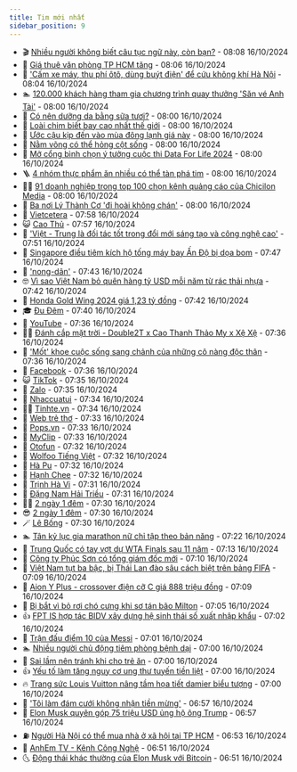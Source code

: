 ```yaml
---
title: Tim mới nhất
sidebar_position: 9
---
```


<!-- vnexpress-tin-moi-nhat:START -->
- 🎬 [Nhiều người không biết câu tục ngữ này, còn bạn?](https://vnexpress.net/nhieu-nguoi-khong-biet-cau-tuc-ngu-nay-con-ban-4804752.html) - 08:08 16/10/2024
- 🐎 [Giá thuê văn phòng TP HCM tăng](https://vnexpress.net/gia-thue-van-phong-tp-hcm-tang-4804834.html) - 08:06 16/10/2024
- 🦍 [&#39;Cấm xe máy, thu phí ôtô, dùng buýt điện&#39; để cứu không khí Hà Nội](https://vnexpress.net/cam-xe-may-thu-phi-oto-dung-buyt-dien-de-cuu-khong-khi-ha-noi-4804680.html) - 08:04 16/10/2024
- 🏊 [120.000 khách hàng tham gia chương trình quay thưởng &#39;Săn vé Anh Tài&#39;](https://vnexpress.net/120-000-khach-hang-tham-gia-chuong-trinh-quay-thuong-san-ve-anh-tai-4804715.html) - 08:00 16/10/2024
- 🎊 [Có nên dưỡng da bằng sữa tươi?](https://vnexpress.net/co-nen-duong-da-bang-sua-tuoi-4799355.html) - 08:00 16/10/2024
- 🎃 [Loài chim biết bay cao nhất thế giới](https://vnexpress.net/loai-chim-biet-bay-cao-nhat-the-gioi-4804767.html) - 08:00 16/10/2024
- 🧰 [Ước cậu kịp đến vào mùa đông lạnh giá này](https://vnexpress.net/uoc-cau-kip-den-vao-mua-dong-lanh-gia-nay-4804731.html) - 08:00 16/10/2024
- 🔭 [Nằm võng có thể hỏng cột sống](https://vnexpress.net/nam-vong-co-the-hong-cot-song-4804824.html) - 08:00 16/10/2024
- 🫶 [Mở cổng bình chọn ý tưởng cuộc thi Data For Life 2024](https://vnexpress.net/mo-cong-binh-chon-y-tuong-cuoc-thi-data-for-life-2024-4804775.html) - 08:00 16/10/2024
- 🪜 [4 nhóm thực phẩm ăn nhiều có thể tàn phá tim](https://vnexpress.net/4-nhom-thuc-pham-an-nhieu-co-the-tan-pha-tim-4804707.html) - 08:00 16/10/2024
- 👨‍🏫 [91 doanh nghiệp trong top 100 chọn kênh quảng cáo của Chicilon Media](https://vnexpress.net/91-doanh-nghiep-trong-top-100-chon-kenh-quang-cao-cua-chicilon-media-4804507.html) - 08:00 16/10/2024
- 🎊 [Ba nơi Lý Thành Cơ &#39;đi hoài không chán&#39;](https://vnexpress.net/ba-noi-ly-thanh-co-di-hoai-khong-chan-4804281.html) - 08:00 16/10/2024
- 🎊 [Vietcetera](https://vnexpress.net/vietcetera-4803450.html) - 07:58 16/10/2024
- 😺 [Cao Thủ](https://vnexpress.net/cao-thu-4803451.html) - 07:57 16/10/2024
- 🐘 [&#39;Việt - Trung là đối tác tốt trong đổi mới sáng tạo và công nghệ cao&#39;](https://vnexpress.net/viet-trung-la-doi-tac-tot-trong-doi-moi-sang-tao-va-cong-nghe-cao-4804121.html) - 07:51 16/10/2024
- 🌁 [Singapore điều tiêm kích hộ tống máy bay Ấn Độ bị dọa bom](https://vnexpress.net/singapore-dieu-tiem-kich-ho-tong-may-bay-an-do-bi-doa-bom-4804840.html) - 07:47 16/10/2024
- 🐲 [&#39;nong-dân&#39;](https://vnexpress.net/nong-dan-4803447.html) - 07:43 16/10/2024
- 🤓 [Vì sao Việt Nam bỏ quên hàng tỷ USD mỗi năm từ rác thải nhựa](https://vnexpress.net/vi-sao-viet-nam-bo-quen-hang-ty-usd-moi-nam-tu-rac-thai-nhua-4804744.html) - 07:42 16/10/2024
- 💪 [Honda Gold Wing 2024 giá 1,23 tỷ đồng](https://vnexpress.net/honda-gold-wing-2024-gia-1-23-ty-dong-4804389.html) - 07:42 16/10/2024
- 🎓 [Đu Đêm](https://vnexpress.net/du-dem-4803446.html) - 07:40 16/10/2024
- 🫣 [YouTube](https://vnexpress.net/youtube-4803443.html) - 07:36 16/10/2024
- 🧑‍💻 [Đánh cắp mặt trời - Double2T x Cao Thanh Thảo My x Xệ Xệ](https://vnexpress.net/danh-cap-mat-troi-double2t-x-cao-thanh-thao-my-x-xe-xe-4803445.html) - 07:36 16/10/2024
- 🐲 [&#39;Mốt&#39; khoe cuộc sống sang chảnh của những cô nàng độc thân](https://vnexpress.net/mot-khoe-cuoc-song-sang-chanh-cua-nhung-co-nang-doc-than-4804578.html) - 07:36 16/10/2024
- 🌝 [Facebook](https://vnexpress.net/facebook-4803444.html) - 07:36 16/10/2024
- 😺 [TikTok](https://vnexpress.net/tiktok-4803442.html) - 07:35 16/10/2024
- 🐎 [Zalo](https://vnexpress.net/zalo-4803441.html) - 07:35 16/10/2024
- 🎡 [Nhaccuatui](https://vnexpress.net/nhaccuatui-4803440.html) - 07:34 16/10/2024
- 👨‍🏫 [Tinhte.vn](https://vnexpress.net/tinhte-vn-4803439.html) - 07:34 16/10/2024
- 🦆 [Web trẻ thơ](https://vnexpress.net/web-tre-tho-4803438.html) - 07:33 16/10/2024
- 🚦 [Pops.vn](https://vnexpress.net/pops-vn-4803437.html) - 07:33 16/10/2024
- 💫 [MyClip](https://vnexpress.net/myclip-4803436.html) - 07:33 16/10/2024
- 🎉 [Otofun](https://vnexpress.net/otofun-4803435.html) - 07:32 16/10/2024
- 🌋 [Wolfoo Tiếng Việt](https://vnexpress.net/wolfoo-tieng-viet-4803434.html) - 07:32 16/10/2024
- 🤖 [Hà Pu](https://vnexpress.net/ha-pu-4804477.html) - 07:32 16/10/2024
- 🦏 [Hạnh Chee](https://vnexpress.net/hanh-chee-4804476.html) - 07:32 16/10/2024
- 🦩 [Trịnh Hà Vi](https://vnexpress.net/trinh-ha-vi-4804475.html) - 07:31 16/10/2024
- 👺 [Đặng Nam Hải Triều](https://vnexpress.net/dang-nam-hai-trieu-4804474.html) - 07:31 16/10/2024
- 🧑‍🏫 [2 ngày 1 đêm](https://vnexpress.net/2-ngay-1-dem-4804469.html) - 07:30 16/10/2024
- 😎 [2 ngày 1 đêm](https://vnexpress.net/2-ngay-1-dem-4804468.html) - 07:30 16/10/2024
- 🪄 [Lê Bống](https://vnexpress.net/le-bong-4804678.html) - 07:30 16/10/2024
- 🏊 [Tân kỷ lục gia marathon nữ chỉ tập theo bản năng](https://vnexpress.net/tan-ky-luc-gia-marathon-nu-chi-tap-theo-ban-nang-4804698.html) - 07:22 16/10/2024
- 💃 [Trung Quốc có tay vợt dự WTA Finals sau 11 năm](https://vnexpress.net/trung-quoc-co-tay-vot-du-wta-finals-sau-11-nam-4804798.html) - 07:13 16/10/2024
- 🦆 [Công ty Phúc Sơn có tổng giám đốc mới](https://vnexpress.net/cong-ty-phuc-son-co-tong-giam-doc-moi-4804823.html) - 07:10 16/10/2024
- 🎊 [Việt Nam tụt ba bậc, bị Thái Lan đào sâu cách biệt trên bảng FIFA](https://vnexpress.net/viet-nam-tut-ba-bac-bi-thai-lan-dao-sau-cach-biet-tren-bang-fifa-4804814.html) - 07:09 16/10/2024
- 👺 [Aion Y Plus - crossover điện cỡ C giá 888 triệu đồng](https://vnexpress.net/aion-y-plus-crossover-dien-co-c-gia-888-trieu-dong-4804790.html) - 07:09 16/10/2024
- 🎡 [Bị bắt vì bỏ rơi chó cưng khi sơ tán bão Milton](https://vnexpress.net/bi-bat-vi-bo-roi-cho-cung-khi-so-tan-bao-milton-4804763.html) - 07:05 16/10/2024
- 👍 [FPT IS hợp tác BIDV xây dựng hệ sinh thái số xuất nhập khẩu](https://vnexpress.net/fpt-is-hop-tac-bidv-xay-dung-he-sinh-thai-so-xuat-nhap-khau-4804837.html) - 07:02 16/10/2024
- 🐎 [Trận đấu điểm 10 của Messi](https://vnexpress.net/tran-dau-diem-10-cua-messi-4804816.html) - 07:01 16/10/2024
- 🏊 [Nhiều người chủ động tiêm phòng bệnh dại](https://vnexpress.net/nhieu-nguoi-chu-dong-tiem-phong-benh-dai-4804802.html) - 07:00 16/10/2024
- 🦩 [Sai lầm nên tránh khi cho trẻ ăn](https://vnexpress.net/sai-lam-nen-tranh-khi-cho-tre-an-4804799.html) - 07:00 16/10/2024
- 👍 [Yếu tố làm tăng nguy cơ ung thư tuyến tiền liệt](https://vnexpress.net/yeu-to-lam-tang-nguy-co-ung-thu-tuyen-tien-liet-4804772.html) - 07:00 16/10/2024
- 🔥 [Trang sức Louis Vuitton nâng tầm họa tiết damier biểu tượng](https://vnexpress.net/trang-suc-louis-vuitton-nang-tam-hoa-tiet-damier-bieu-tuong-4804550.html) - 07:00 16/10/2024
- 💄 [&#39;Tôi làm đám cưới không nhận tiền mừng&#39;](https://vnexpress.net/toi-lam-dam-cuoi-khong-nhan-tien-mung-4804766.html) - 06:57 16/10/2024
- 🤡 [Elon Musk quyên góp 75 triệu USD ủng hộ ông Trump](https://vnexpress.net/elon-musk-quyen-gop-75-trieu-usd-ung-ho-ong-trump-4804711.html) - 06:57 16/10/2024
- ⛽️ [Người Hà Nội có thể mua nhà ở xã hội tại TP HCM](https://vnexpress.net/nguoi-ha-noi-co-the-mua-nha-o-xa-hoi-tai-tp-hcm-4804782.html) - 06:53 16/10/2024
- 🚀 [AnhEm TV - Kênh Công Nghệ](https://vnexpress.net/anhem-tv-kenh-cong-nghe-4804478.html) - 06:51 16/10/2024
- 🌜 [Động thái khác thường của Elon Musk với Bitcoin](https://vnexpress.net/dong-thai-khac-thuong-cua-elon-musk-voi-bitcoin-4804643.html) - 06:51 16/10/2024<!-- vnexpress-tin-moi-nhat:END -->
